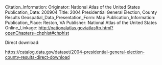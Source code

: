 Citation_Information:
  Originator: National Atlas of the United States
  Publication_Date: 200904
  Title: 2004 Presidential General Election, County Results
  Geospatial_Data_Presentation_Form: Map
  Publication_Information:
    Publication_Place: Reston, VA
    Publisher: National Atlas of the United States 
  Online_Linkage: <http://nationalatlas.gov/atlasftp.html?openChapters=chphist#chphist>

Direct download:

https://catalog.data.gov/dataset/2004-presidential-general-election-county-results-direct-download
